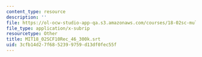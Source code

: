 ```yaml
---
content_type: resource
description: ''
file: https://ol-ocw-studio-app-qa.s3.amazonaws.com/courses/18-02sc-multivariable-calculus-fall-2010/3cfb14d27f6852399759d13df0fec55f_MIT18_02SCF10Rec_46_300k.vtt
file_type: application/x-subrip
resourcetype: Other
title: MIT18_02SCF10Rec_46_300k.srt
uid: 3cfb14d2-7f68-5239-9759-d13df0fec55f
---
```

